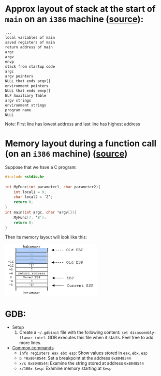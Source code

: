 # Approx layout of stack at the start of `main` on an `i386` machine ([source](https://www.win.tue.nl/~aeb/linux/hh/stack-layout.html)):
```
...
local variables of main
saved registers of main
return address of main
argc
argv
envp
stack from startup code
argc
argv pointers
NULL that ends argv[]
environment pointers
NULL that ends envp[]
ELF Auxiliary Table
argv strings
environment strings
program name
NULL
```
Note: First line has lowest address and last line has highest address

# Memory layout during a function call (on an `i386` machine) ([source](https://www.tenouk.com/Bufferoverflowc/Bufferoverflow2a.html))

Suppose that we have a C program:
```c
#include <stdio.h>

int MyFunc(int parameter1, char parameter2){
    int local1 = 9;
    char local2 = ‘Z’;
    return 0;
}
int main(int argc, char *argv[]){
    MyFunc(7, ‘8’);
    return 0;
}
```

Then its memory layout will look like this:

![Memory Layout](/images/memlayout_fncall.png)

# GDB:
- Setup
   1. Create a `~/.gdbinit` file with the following content: `set disassembly-flavor intel`. GDB executes this file when it starts. Feel free to add more lines.
- [Common commands](https://ccrma.stanford.edu/~jos/stkintro/Useful_commands_gdb.html)
   - `info registers eax ebx esp`: Show values stored in `eax`, `ebx`, `esp`
   - `b *0x8048544`: Set a breakpoint at the address `0x8048544`
   - `x/s 0x8048544`: Examine the string stored at address `0x8048544`
   - `x/100x $esp`: Examine memory starting at `$esp`
